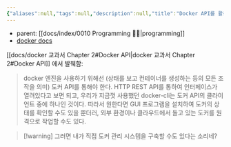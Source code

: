 ```yaml
---
{"aliases":null,"tags":null,"description":null,"title":"Docker API를 활용하여 도커 관리 시스템 구축","created":"2024-10-07T15:08:33","updated":"2024-10-07T15:11:37","dg-publish":true,"permalink":"/docs/Docker API를 활용하여 도커 관리 시스템 구축/","dgPassFrontmatter":true}
---
```


- parent: [[docs/index/0010 Programming 👩‍💻\|programming]] 
- [docker docs](https://docs.docker.com/reference/api/engine/version/v1.39/)


[[docs/docker 교과서 Chapter 2#Docker API\|docker 교과서 Chapter 2#Docker API]] 에서 발췌함:

> docker 엔진을 사용하기 위해선 (상태를 보고 컨테이너를 생성하는 등의 모든 조작을 의미) 도커 API를 통해야 한다. HTTP REST API를 통하여 인터페이스가 열려있다고 보면 되고, 우리가 지금껏 사용했던 docker-cli는 도커 API의 클라이언트 중에 하나인 것이다. 따라서 원한다면 GUI 프로그램을 설치하여 도커의 상태를 확인할 수도 있을 뿐더러, 외부 환경이나 클라우드에서 돌고 있는 도커를 원격으로 작업할 수도 있다.

> [!warning] 그러면 내가 직접 도커 관리 시스템을 구축할 수도 있다는 소리네?
